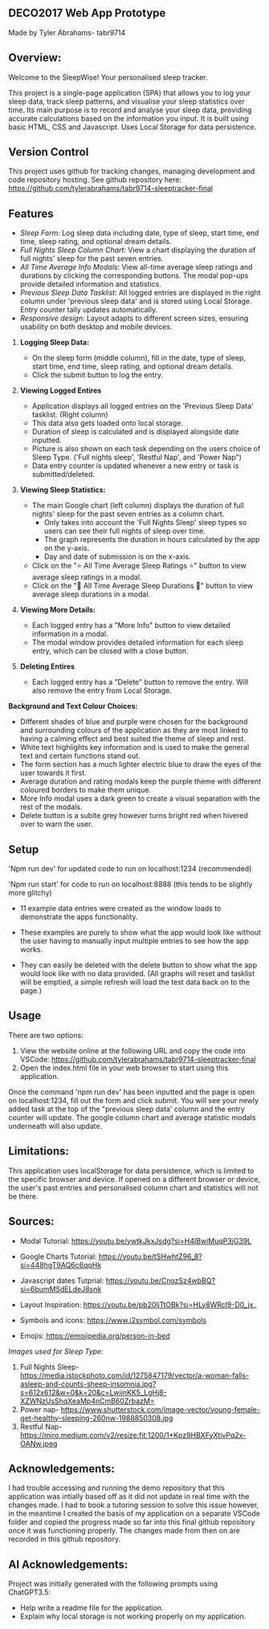 ## DECO2017 Web App Prototype

Made by Tyler Abrahams- tabr9714


## Overview:
Welcome to the SleepWise! Your personalised sleep tracker.

This project is a single-page application (SPA) that allows you to log your sleep data, track sleep patterns, and visualise your sleep statistics over time. Its main purpose is to record and analyse your sleep data, providing accurate calculations based on the information you input.
It is built using basic HTML, CSS and Javascript. Uses Local Storage for data persistence.


## Version Control
This project uses github for tracking changes, managing development and code repository hosting. 
See github repository here: https://github.com/tylerabrahams/tabr9714-sleeptracker-final 


## Features
- *Sleep Form*: Log sleep data including date, type of sleep, start time, end time, sleep rating, and optional dream details.
- *Full Nights Sleep Column Chart*: View a chart displaying the duration of full nights' sleep for the past seven entries.
- *All Time Average Info Modals*: View all-time average sleep ratings and durations by clicking the corresponding buttons. The modal pop-ups provide detailed information and statistics.
- *Previous Sleep Data Tasklist*: All logged entries are displayed in the right column under 'previous sleep data' and is stored using Local Storage. Entry counter tally updates automatically.
- *Responsive design*: Layout adapts to different screen sizes, ensuring usability on both desktop and mobile devices.

1. **Logging Sleep Data:**
    - On the sleep form (middle column), fill in the date, type of sleep, start time, end time, sleep rating, and optional dream details.
    - Click the submit button to log the entry.

2. **Viewing Logged Entires**
    - Application displays all logged entries on the 'Previous Sleep Data' tasklist. (Right column)
    - This data also gets loaded onto local storage. 
    - Duration of sleep is calculated and is displayed alongside date inputted.
    - Picture is also shown on each task depending on the users choice of Sleep Type. ('Full nights sleep', 'Restful Nap', and 'Power Nap")
    - Data entry counter is updated whenever a new entry or task is submitted/deleted.

3. **Viewing Sleep Statistics:**
    - The main Google chart (left column) displays the duration of full nights' sleep for the past seven entries as a column chart.
        - Only takes into account the 'Full Nights Sleep' sleep types so users can see their full nights of sleep over time.
        - The graph represents the duration in hours calculated by the app on the y-axis. 
        - Day and date of submission is on the x-axis.
    - Click on the "⭐ All Time Average Sleep Ratings ⭐" button to view average sleep ratings in a modal.
    - Click on the "🛌 All Time Average Sleep Durations 🛌" button to view average sleep durations in a modal.

4. **Viewing More Details:**
    - Each logged entry has a "More Info" button to view detailed information in a modal.
    - The modal window provides detailed information for each sleep entry, which can be closed with a close button.

5. **Deleting Entires**
    - Each logged entry has a "Delete" button to remove the entry. Will also remove the entry from Local Storage.


**Background and Text Colour Choices:**

- Different shades of blue and purple were chosen for the background and surrounding colours of the application as they are most linked to having a calming effect and best suited the theme of sleep and rest.
- White text highlights key information and is used to make the general text and certain functions stand out. 
- The form section has a much lighter electric blue to draw the eyes of the user towards it first.
- Average duration and rating modals keep the purple theme with different coloured borders to make them unique.
- More Info modal uses a dark green to create a visual separation with the rest of the modals.
- Delete button is a sublte grey however turns bright red when hivered over to warn the user.



## Setup

'Npm run dev' for updated code to run on localhost:1234 (recommended)

'Npm run start' for code to run on localhost:8888 (this tends to be slightly more glitchy)


- 11 example data entries were created as the window loads to demonstrate the apps functionality. 
- These examples are purely to show what the app would look like without the user having to manually input multiple entries to see how the app works. 

- They can easily be deleted with the delete button to show what the app would look like with no data provided. (All graphs will reset and tasklist will be emptied, a simple refresh will load the test data back on to the page.)


## Usage
There are two options:

1. View the website online at the following URL and copy the code into VSCode: https://github.com/tylerabrahams/tabr9714-sleeptracker-final
2. Open the index.html file in your web browser to start using this application.

Once the command 'npm run dev' has been inputted and the page is open on localhost:1234, fill out the form and click submit. 
You will see your newly added task at the top of the "previous sleep data' column and the entry counter will update.
The google column chart and average statistic modals underneath will also update.


## Limitations:

This application uses localStorage for data persistence, which is limited to the specific browser and device. If opened on a different browser or device, the user's past entries and personalised column chart and statistics will not be there.


## Sources:

- Modal Tutorial: https://youtu.be/ywtkJkxJsdg?si=H4IBwiMuqP3jG39L
- Google Charts Tutorial: https://youtu.be/tSHwhtZ96_8?si=448hgT9AQ6c6qqHk
- Javascript dates Tutprial: https://youtu.be/CnozSz4wbBQ?si=6bumMSdELdeJ8snk 
- Layout Inspiration: https://youtu.be/pb20ljTtOBk?si=HLy8WRcl9-D0_jx_ 

- Symbols and icons: https://www.i2symbol.com/symbols 
- Emojis: https://emojipedia.org/person-in-bed 

*Images used for Sleep Type:*
1. Full Nights Sleep- https://media.istockphoto.com/id/1275847179/vector/a-woman-falls-asleep-and-counts-sheep-insomnia.jpg?s=612x612&w=0&k=20&c=LwijnKK5_LgHj8-XZWNzUsShqXeaMp4nCmB60ZrbazM=  
2. Power nap- https://www.shutterstock.com/image-vector/young-female-get-healthy-sleeping-260nw-1988850308.jpg 
3. Restful Nap- https://miro.medium.com/v2/resize:fit:1200/1*Kpz9HBXFyXtivPq2x-OANw.jpeg 


## Acknowledgements:

I had trouble accessing and running the demo repository that this application was intially based off as it did not update in real time with the changes made. I had to book a tutoring session to solve this issue however, in the meantime I created the basis of my application on a separate VSCode folder and copied the progress made so far into this final github repository once it was functioning properly.
The changes made from then on are recorded in this github repository.


## AI Acknowledgements:

Project was initially generated with the following prompts using ChatGPT3.5:

- Help write a readme file for the application.
- Explain why local storage is not working properly on my application.